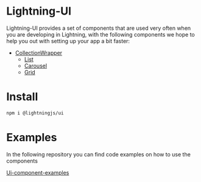 # Lightning-UI

Lightning-UI provides a set of components that are used very often when you are developing in Lightning, with the following components we hope to help you out with setting up your app a bit faster: 

* [CollectionWrapper](docs/CollectionWrapper/index.md)
    * [List](docs/CollectionWrapper/List.md)
    * [Carousel](docs/CollectionWrapper/Carousel.md)
    * [Grid](docs/CollectionWrapper/Grid.md)

# Install

```bash
npm i @lightningjs/ui
```

# Examples
In the following repository you can find code examples on how to use the components

[Ui-component-examples](https://github.com/mlapps/ui-component-examples)